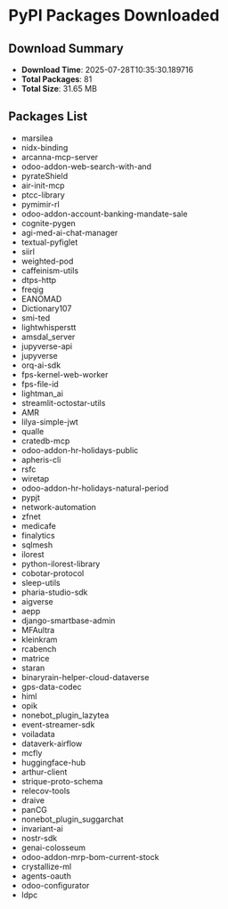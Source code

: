 # PyPI Packages Downloaded

## Download Summary
- **Download Time**: 2025-07-28T10:35:30.189716
- **Total Packages**: 81
- **Total Size**: 31.65 MB

## Packages List
- marsilea
- nidx-binding
- arcanna-mcp-server
- odoo-addon-web-search-with-and
- pyrateShield
- air-init-mcp
- ptcc-library
- pymimir-rl
- odoo-addon-account-banking-mandate-sale
- cognite-pygen
- agi-med-ai-chat-manager
- textual-pyfiglet
- siirl
- weighted-pod
- caffeinism-utils
- dtps-http
- freqig
- EANOMAD
- Dictionary107
- smi-ted
- lightwhisperstt
- amsdal_server
- jupyverse-api
- jupyverse
- orq-ai-sdk
- fps-kernel-web-worker
- fps-file-id
- lightman_ai
- streamlit-octostar-utils
- AMR
- lilya-simple-jwt
- qualle
- cratedb-mcp
- odoo-addon-hr-holidays-public
- apheris-cli
- rsfc
- wiretap
- odoo-addon-hr-holidays-natural-period
- pypjt
- network-automation
- zfnet
- medicafe
- finalytics
- sqlmesh
- ilorest
- python-ilorest-library
- cobotar-protocol
- sleep-utils
- pharia-studio-sdk
- aigverse
- aepp
- django-smartbase-admin
- MFAultra
- kleinkram
- rcabench
- matrice
- staran
- binaryrain-helper-cloud-dataverse
- gps-data-codec
- himl
- opik
- nonebot_plugin_lazytea
- event-streamer-sdk
- voiladata
- dataverk-airflow
- mcfly
- huggingface-hub
- arthur-client
- strique-proto-schema
- relecov-tools
- draive
- panCG
- nonebot_plugin_suggarchat
- invariant-ai
- nostr-sdk
- genai-colosseum
- odoo-addon-mrp-bom-current-stock
- crystallize-ml
- agents-oauth
- odoo-configurator
- ldpc

